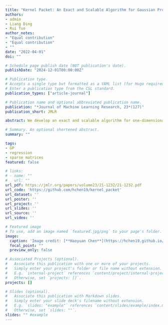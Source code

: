 ```yaml
---
title: "Kernel Packet: An Exact and Scalable Algorithm for Gaussian Process Regression with Matérn Correlations"
authors:
- admin
- Liang Ding
- Rui Tuo
author_notes:
- "Equal contribution"
- "Equal contribution"
- ""
date: "2022-04-01"
doi: ""

# Schedule page publish date (NOT publication's date).
publishDate: "2024-12-01T00:00:00Z"

# Publication type.
# Accepts a single type but formatted as a YAML list (for Hugo requirements).
# Enter a publication type from the CSL standard.
publication_types: ["article-journal"]

# Publication name and optional abbreviated publication name.
publication: "*Journal of Machine Learning Research, 23*(127)"
publication_short: JMLR

abstract: We develop an exact and scalable algorithm for one-dimensional Gaussian process regression with Matérn correlations whose smoothness parameter $\nu$ is a half-integer. The proposed algorithm only requires $\mathcal{O}(\nu^3 n)$ operations and $\mathcal{O}(\nu n)$ storage. This leads to a linear-cost solver since $\nu$ is chosen to be fixed and usually very small in most applications. The proposed method can be applied to multi-dimensional problems if a full grid or a sparse grid design is used. The proposed method is based on a novel theory for Matérn correlation functions. We find that a suitable rearrangement of these correlation functions can produce a compactly supported function, called a "kernel packet". Using a set of kernel packets as basis functions leads to a sparse representation of the covariance matrix that results in the proposed algorithm. Simulation studies show that the proposed algorithm, when applicable, is significantly superior to the existing alternatives in both the computational time and predictive accuracy.

# Summary. An optional shortened abstract.
summary: ""

tags:
- GP
- regression
- sparse matrices
featured: false

# links:
# - name: ""
#   url: ""
url_pdf: https://jmlr.org/papers/volume23/21-1232/21-1232.pdf
url_code: 'https://github.com/hchen19/kernel_packet'
url_dataset: ''
url_poster: ''
url_project: ''
url_slides: ''
url_source: ''
url_video: ''

# Featured image
# To use, add an image named `featured.jpg/png` to your page's folder. 
image:
  caption: 'Image credit: [**Haoyuan Chen**](https://hchen19.github.io/)'
  focal_point: ""
  preview_only: false

# Associated Projects (optional).
#   Associate this publication with one or more of your projects.
#   Simply enter your project's folder or file name without extension.
#   E.g. `internal-project` references `content/project/internal-project/index.md`.
#   Otherwise, set `projects: []`.
projects: []

# Slides (optional).
#   Associate this publication with Markdown slides.
#   Simply enter your slide deck's filename without extension.
#   E.g. `slides: "example"` references `content/slides/example/index.md`.
#   Otherwise, set `slides: ""`.
slides: "" #example
---
```


<!-- {{% callout note %}}
Click the *Cite* button above to demo the feature to enable visitors to import publication metadata into their reference management software.
{{% /callout %}}

{{% callout note %}}
Create your slides in Markdown - click the *Slides* button to check out the example.
{{% /callout %}}

Add the publication's **full text** or **supplementary notes** here. You can use rich formatting such as including [code, math, and images](https://docs.hugoblox.com/content/writing-markdown-latex/). -->
